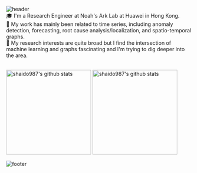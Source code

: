 ![header](https://capsule-render.vercel.app/api?type=waving&&color=gradient&customColorList=1&height=80&section=header&fontSize=90&reversal=true)  
🎓 I'm a Research Engineer at Noah's Ark Lab at Huawei in Hong Kong.  
🔆 My work has mainly been related to time series, including anomaly detection, forecasting, root cause analysis/localization, and spatio-temporal graphs.   
🌱 My research interests are quite broad but I find the intersection of machine learning and graphs fascinating and I'm trying to dig deeper into the area.
 <br/><br/>

<p align="left">
<img alt="shaido987's github stats" height='230' src="https://github-readme-stats.vercel.app/api?username=shaido987&count_private=true&show_icons=true&include_all_commits=true&theme=vue">
<img alt="shaido987's github stats" height='230' src="https://github-readme-stats.vercel.app/api/top-langs/?username=shaido987&theme=vue&exclude_repo=Coursera---Big-Data-Analysis-with-Scala-and-Spark,Coursera---Functional-Programming-Principles-in-Scala">
</p>

![footer](https://capsule-render.vercel.app/api?type=waving&&color=gradient&customColorList=1&height=80&section=footer&fontSize=90)
